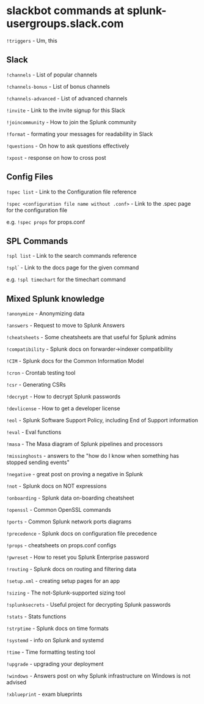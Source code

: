 # slackbot commands at splunk-usergroups.slack.com

`!triggers` - Um, this

## Slack

`!channels` - List of popular channels

`!channels-bonus` - List of bonus channels

`!channels-advanced` - List of advanced channels

`!invite` - Link to the invite signup for this Slack

`!joincommunity` - How to join the Splunk community

`!format` - formating your messages for readability in Slack

`!questions` - On how to ask questions effectively

`!xpost` - response on how to cross post

## Config Files

`!spec list` - Link to the Configuration file reference

`!spec <configuration file name without .conf>` - Link to the .spec page for the configuration file

e.g. 
`!spec props` for props.conf

## SPL Commands

`!spl list` - Link to the search commands reference

`!spl`<command>` - Link to the docs page for the given command

e.g. 
`!spl timechart` for the timechart command

## Mixed Splunk knowledge

`!anonymize` - Anonymizing data

`!answers` - Request to move to Splunk Answers

`!cheatsheets` - Some cheatsheets are that useful for Splunk admins

`!compatibility` - Splunk docs on forwarder->indexer compatibility

`!CIM` - Splunk docs for the Common Information Model

`!cron` - Crontab testing tool

`!csr` - Generating CSRs

`!decrypt` - How to decrypt Splunk passwords

`!devlicense` - How to get a developer license

`!eol` - Splunk Software Support Policy, including End of Support information

`!eval` - Eval functions

`!masa` - The Masa diagram of Splunk pipelines and processors

`!missinghosts` - answers to the "how do I know when something has stopped sending events"

`!negative` - great post on proving a negative in Splunk

`!not` - Splunk docs on NOT expressions

`!onboarding` - Splunk data on-boarding cheatsheet

`!openssl` - Common OpenSSL commands

`!ports` - Common Splunk network ports diagrams

`!precedence` - Splunk docs on configuration file precedence

`!props` - cheatsheets on props.conf configs

`!pwreset` - How to reset you Splunk Enterprise password

`!routing` - Splunk docs on routing and filtering data

`!setup.xml` - creating setup pages for an app

`!sizing` - The not-Splunk-supported sizing tool

`!splunksecrets` - Useful project for decrypting Splunk passwords

`!stats` - Stats functions

`!strptime` - Splunk docs on time formats

`!systemd` - info on Splunk and systemd

`!time` - Time formatting testing tool

`!upgrade` - upgrading your deployment

`!windows` - Answers post on why Splunk infrastructure on Windows is not advised

`!xblueprint` - exam blueprints
